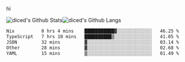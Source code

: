 hi

<img align="center" style="padding:0" src="https://github-readme-stats-diced.vercel.app/api?username=diced&show_icons=true&count_private=true&include_all_commits=true&hide=contribs&hide_border=true&hide_title=true&hide_border=true&theme=transparent" alt="diced's Github Stats"><img align="center" style="padding:0" src="https://github-readme-stats-diced.vercel.app/api/top-langs/?username=diced&layout=compact&hide_border=true&theme=transparent" alt="diced's Github Langs">

<!--START_SECTION:waka-->

```txt
Nix          8 hrs 4 mins    ███████████▓░░░░░░░░░░░░░   46.25 %
TypeScript   7 hrs 10 mins   ██████████▒░░░░░░░░░░░░░░   41.05 %
JSON         32 mins         ▓░░░░░░░░░░░░░░░░░░░░░░░░   03.14 %
Other        28 mins         ▓░░░░░░░░░░░░░░░░░░░░░░░░   02.68 %
YAML         15 mins         ▒░░░░░░░░░░░░░░░░░░░░░░░░   01.49 %
```

<!--END_SECTION:waka-->
